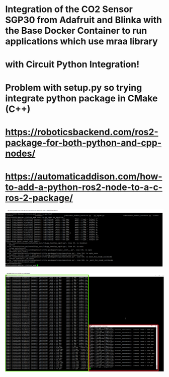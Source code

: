 # Integration of the CO2 Sensor SGP30 from Adafruit and Blinka with the Base Docker Container to run applications which use mraa library
# with Circuit Python Integration!
# Problem with setup.py so trying integrate python package in CMake (C++)
# https://roboticsbackend.com/ros2-package-for-both-python-and-cpp-nodes/
# https://automaticaddison.com/how-to-add-a-python-ros2-node-to-a-c-ros-2-package/


![py_test_pub](https://github.com/schnurma/py_test/blob/main/py_test_pub.png)

![py_test_pub](https://github.com/schnurma/py_test/blob/main/py_test_pub_sub.png)
